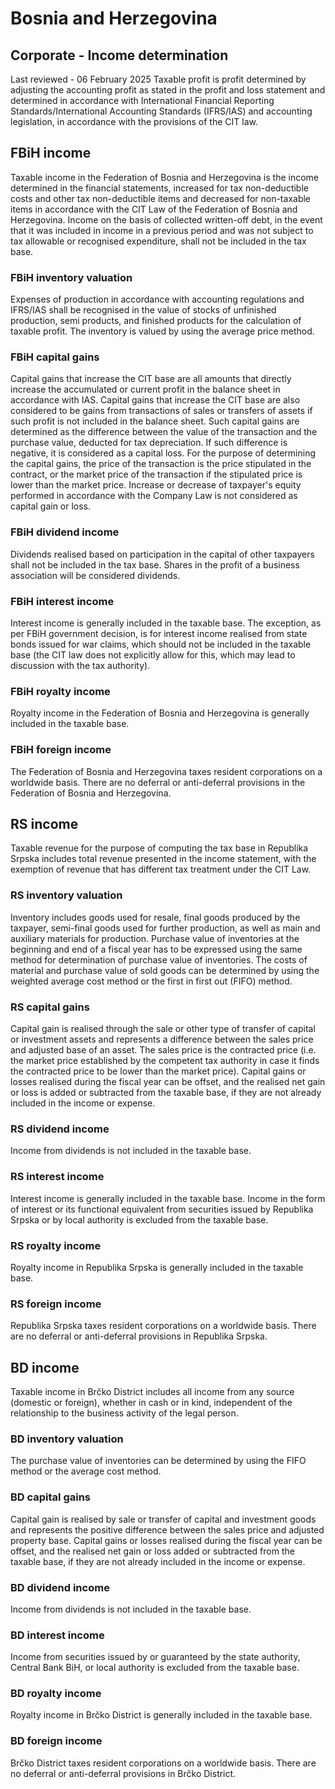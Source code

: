 # Bosnia and Herzegovina
## Corporate - Income determination
Last reviewed - 06 February 2025
Taxable profit is profit determined by adjusting the accounting profit as stated in the profit and loss statement and determined in accordance with International Financial Reporting Standards/International Accounting Standards (IFRS/IAS) and accounting legislation, in accordance with the provisions of the CIT law. 
## FBiH income
Taxable income in the Federation of Bosnia and Herzegovina is the income determined in the financial statements, increased for tax non-deductible costs and other tax non-deductible items and decreased for non-taxable items in accordance with the CIT Law of the Federation of Bosnia and Herzegovina.
Income on the basis of collected written-off debt, in the event that it was included in income in a previous period and was not subject to tax allowable or recognised expenditure, shall not be included in the tax base.
### FBiH inventory valuation
Expenses of production in accordance with accounting regulations and IFRS/IAS shall be recognised in the value of stocks of unfinished production, semi products, and finished products for the calculation of taxable profit.
The inventory is valued by using the average price method.
### FBiH capital gains
Capital gains that increase the CIT base are all amounts that directly increase the accumulated or current profit in the balance sheet in accordance with IAS.
Capital gains that increase the CIT base are also considered to be gains from transactions of sales or transfers of assets if such profit is not included in the balance sheet. Such capital gains are determined as the difference between the value of the transaction and the purchase value, deducted for tax depreciation. If such difference is negative, it is considered as a capital loss.
For the purpose of determining the capital gains, the price of the transaction is the price stipulated in the contract, or the market price of the transaction if the stipulated price is lower than the market price.
Increase or decrease of taxpayer's equity performed in accordance with the Company Law is not considered as capital gain or loss. 
### FBiH dividend income
Dividends realised based on participation in the capital of other taxpayers shall not be included in the tax base. Shares in the profit of a business association will be considered dividends.
### FBiH interest income
Interest income is generally included in the taxable base. The exception, as per FBiH government decision, is for interest income realised from state bonds issued for war claims, which should not be included in the taxable base (the CIT law does not explicitly allow for this, which may lead to discussion with the tax authority).
### FBiH royalty income
Royalty income in the Federation of Bosnia and Herzegovina is generally included in the taxable base.
### FBiH foreign income
The Federation of Bosnia and Herzegovina taxes resident corporations on a worldwide basis. There are no deferral or anti-deferral provisions in the Federation of Bosnia and Herzegovina.
## RS income
Taxable revenue for the purpose of computing the tax base in Republika Srpska includes total revenue presented in the income statement, with the exemption of revenue that has different tax treatment under the CIT Law.
### RS inventory valuation
Inventory includes goods used for resale, final goods produced by the taxpayer, semi-final goods used for further production, as well as main and auxiliary materials for production.
Purchase value of inventories at the beginning and end of a fiscal year has to be expressed using the same method for determination of purchase value of inventories.
The costs of material and purchase value of sold goods can be determined by using the weighted average cost method or the first in first out (FIFO) method.
### RS capital gains
Capital gain is realised through the sale or other type of transfer of capital or investment assets and represents a difference between the sales price and adjusted base of an asset. The sales price is the contracted price (i.e. the market price established by the competent tax authority in case it finds the contracted price to be lower than the market price).
Capital gains or losses realised during the fiscal year can be offset, and the realised net gain or loss is added or subtracted from the taxable base, if they are not already included in the income or expense.
### RS dividend income
Income from dividends is not included in the taxable base.
### RS interest income
Interest income is generally included in the taxable base.
Income in the form of interest or its functional equivalent from securities issued by Republika Srpska or by local authority is excluded from the taxable base.
### RS royalty income
Royalty income in Republika Srpska is generally included in the taxable base.
### RS foreign income
Republika Srpska taxes resident corporations on a worldwide basis. There are no deferral or anti-deferral provisions in Republika Srpska.
## BD income
Taxable income in Brčko District includes all income from any source (domestic or foreign), whether in cash or in kind, independent of the relationship to the business activity of the legal person.
### BD inventory valuation
The purchase value of inventories can be determined by using the FIFO method or the average cost method.
### BD capital gains
Capital gain is realised by sale or transfer of capital and investment goods and represents the positive difference between the sales price and adjusted property base.
Capital gains or losses realised during the fiscal year can be offset, and the realised net gain or loss added or subtracted from the taxable base, if they are not already included in the income or expense.
### BD dividend income
Income from dividends is not included in the taxable base.
### BD interest income
Income from securities issued by or guaranteed by the state authority, Central Bank BiH, or local authority is excluded from the taxable base.
### BD royalty income
Royalty income in Brčko District is generally included in the taxable base.
### BD foreign income
Brčko District taxes resident corporations on a worldwide basis. There are no deferral or anti-deferral provisions in Brčko District.
